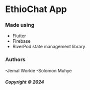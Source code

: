 # EthioChat App

### Made using

- Flutter
- Firebase
- RiverPod state management library

### Authors
-Jemal Workie 
-Solomon Muhye

##### Copyright &copy; 2024
